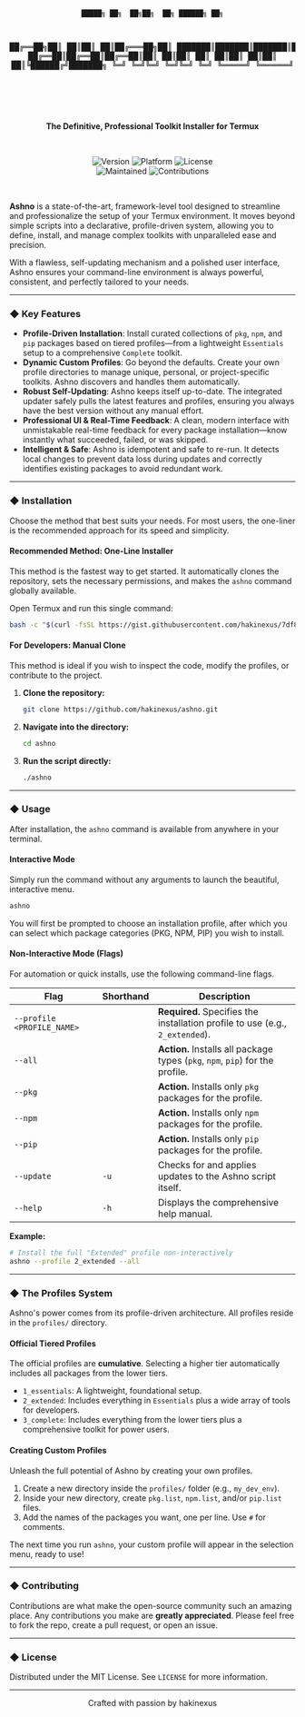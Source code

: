 <div align="center">
  <br />
  <pre>
  
    █████╗ ██╗  ██╗██╗  ██╗ ██████╗ ██╗
   ██╔══██╗██║  ██║██║  ██║██╔═══██╗██║
   ███████║███████║███████║██║   ██║██║
   ██╔══██║██╔══██║██╔══██║██║   ██║██║
   ██║  ██║██║  ██║██║  ██║╚██████╔╝███████╗
   ╚═╝  ╚═╝╚═╝  ╚═╝╚═╝  ╚═╝ ╚═════╝ ╚══════╝
  
  </pre>
  <br />
  <p>
    <strong>The Definitive, Professional Toolkit Installer for Termux</strong>
  </p>
  <br />
    <p>
    <img alt="Version" src="https://img.shields.io/badge/version-1.0.0-blue?style=for-the-badge">
    <img alt="Platform" src="https://img.shields.io/badge/platform-Termux-brightgreen?style=for-the-badge">
    <img alt="License" src="https://img.shields.io/badge/license-MIT-purple?style=for-the-badge">
    <br>
    <img alt="Maintained" src="https://img.shields.io/badge/maintained%3F-yes-cyan.svg?style=for-the-badge">
    <img alt="Contributions" src="https://img.shields.io/badge/contributions-welcome-orange.svg?style=for-the-badge">
  </p>
  <br />
</div>

**Ashno** is a state-of-the-art, framework-level tool designed to streamline and professionalize the setup of your Termux environment. It moves beyond simple scripts into a declarative, profile-driven system, allowing you to define, install, and manage complex toolkits with unparalleled ease and precision.

With a flawless, self-updating mechanism and a polished user interface, Ashno ensures your command-line environment is always powerful, consistent, and perfectly tailored to your needs.

---

### ◆ Key Features

*   **Profile-Driven Installation**: Install curated collections of `pkg`, `npm`, and `pip` packages based on tiered profiles—from a lightweight `Essentials` setup to a comprehensive `Complete` toolkit.
*   **Dynamic Custom Profiles**: Go beyond the defaults. Create your own profile directories to manage unique, personal, or project-specific toolkits. Ashno discovers and handles them automatically.
*   **Robust Self-Updating**: Ashno keeps itself up-to-date. The integrated updater safely pulls the latest features and profiles, ensuring you always have the best version without any manual effort.
*   **Professional UI & Real-Time Feedback**: A clean, modern interface with unmistakable real-time feedback for every package installation—know instantly what succeeded, failed, or was skipped.
*   **Intelligent & Safe**: Ashno is idempotent and safe to re-run. It detects local changes to prevent data loss during updates and correctly identifies existing packages to avoid redundant work.

---

### ◆ Installation

Choose the method that best suits your needs. For most users, the one-liner is the recommended approach for its speed and simplicity.

#### Recommended Method: One-Line Installer

This method is the fastest way to get started. It automatically clones the repository, sets the necessary permissions, and makes the `ashno` command globally available.

Open Termux and run this single command:

```bash
bash -c "$(curl -fsSL https://gist.githubusercontent.com/hakinexus/7df8c6853d98b2f7de95e92d5446765d/raw/d877e0568d53c30e27b4a59ef088b02175f7c748/Install.sh)"
```

#### For Developers: Manual Clone

This method is ideal if you wish to inspect the code, modify the profiles, or contribute to the project.

1.  **Clone the repository:**
    ```bash
    git clone https://github.com/hakinexus/ashno.git
    ```
2.  **Navigate into the directory:**
    ```bash
    cd ashno
    ```
3.  **Run the script directly:**
    ```bash
    ./ashno
    ```

---

### ◆ Usage

After installation, the `ashno` command is available from anywhere in your terminal.

#### Interactive Mode

Simply run the command without any arguments to launch the beautiful, interactive menu.

```bash
ashno
```

You will first be prompted to choose an installation profile, after which you can select which package categories (PKG, NPM, PIP) you wish to install.

#### Non-Interactive Mode (Flags)

For automation or quick installs, use the following command-line flags.

| Flag                       | Shorthand | Description                                                                        |
| -------------------------- | --------- | ---------------------------------------------------------------------------------- |
| `--profile <PROFILE_NAME>` |           | **Required.** Specifies the installation profile to use (e.g., `2_extended`).      |
| `--all`                    |           | **Action.** Installs all package types (`pkg`, `npm`, `pip`) for the profile.        |
| `--pkg`                    |           | **Action.** Installs only `pkg` packages for the profile.                          |
| `--npm`                    |           | **Action.** Installs only `npm` packages for the profile.                          |
| `--pip`                    |           | **Action.** Installs only `pip` packages for the profile.                          |
| `--update`                 | `-u`      | Checks for and applies updates to the Ashno script itself.                         |
| `--help`                   | `-h`      | Displays the comprehensive help manual.                                            |

**Example:**
```bash
# Install the full "Extended" profile non-interactively
ashno --profile 2_extended --all
```

---

### ◆ The Profiles System

Ashno's power comes from its profile-driven architecture. All profiles reside in the `profiles/` directory.

#### Official Tiered Profiles
The official profiles are **cumulative**. Selecting a higher tier automatically includes all packages from the lower tiers.

*   `1_essentials`: A lightweight, foundational setup.
*   `2_extended`: Includes everything in `Essentials` plus a wide array of tools for developers.
*   `3_complete`: Includes everything from the lower tiers plus a comprehensive toolkit for power users.

#### Creating Custom Profiles
Unleash the full potential of Ashno by creating your own profiles.

1.  Create a new directory inside the `profiles/` folder (e.g., `my_dev_env`).
2.  Inside your new directory, create `pkg.list`, `npm.list`, and/or `pip.list` files.
3.  Add the names of the packages you want, one per line. Use `#` for comments.

The next time you run `ashno`, your custom profile will appear in the selection menu, ready to use!

---

### ◆ Contributing

Contributions are what make the open-source community such an amazing place. Any contributions you make are **greatly appreciated**. Please feel free to fork the repo, create a pull request, or open an issue.

---

### ◆ License

Distributed under the MIT License. See `LICENSE` for more information.

---
<p align="center">
Crafted with passion by hakinexus
</p>
